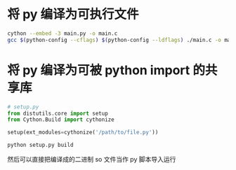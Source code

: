 # 将 py 编译为可执行文件

```bash
cython --embed -3 main.py -o main.c
gcc $(python-config --cflags) $(python-config --ldflags) ./main.c -o main
```

# 将 py 编译为可被 python import 的共享库

```python
# setup.py
from distutils.core import setup
from Cython.Build import cythonize

setup(ext_modules=cythonize('/path/to/file.py'))
```

```bash
python setup.py build
```

然后可以直接把编译成的二进制 so 文件当作 py 脚本导入运行